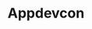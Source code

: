 ---
title: Appdevcon
href: https://appdevcon.nl/
description: "Building powerful Android apps with AWS Amplify."
avatar: ./avatar.png
attendantIds:
  - cesar-izquierdo
country: The Netherlands
city: Amsterdam
---